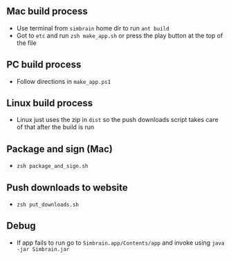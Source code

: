 ## Mac build process
- Use terminal from `simbrain` home dir to run `ant build`
- Got to `etc` and run `zsh make_app.sh` or press the play button at the top of the file

## PC build process 
- Follow directions in `make_app.ps1`

## Linux build process
- Linux just uses the zip in `dist` so the push downloads script takes care of that after the build is run

## Package and sign (Mac)
- `zsh package_and_sign.sh`

## Push downloads to website 
- `zsh put_downloads.sh`

## Debug
- If app fails to run go to `Simbrain.app/Contents/app` and invoke using `java -jar Simbrain.jar`